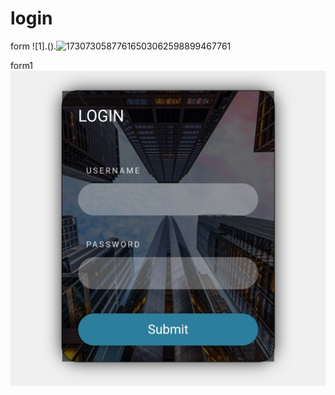 # login
form
![1].().![17307305877616503062598899467761](https://github.com/user-attachments/assets/169e8032-116c-45b5-a55d-8e8a3393e124)

form1
![2](https://raw.githubusercontent.com/UnderworlD-Xz/login/refs/heads/main/form1/screenshot1.jpg)
